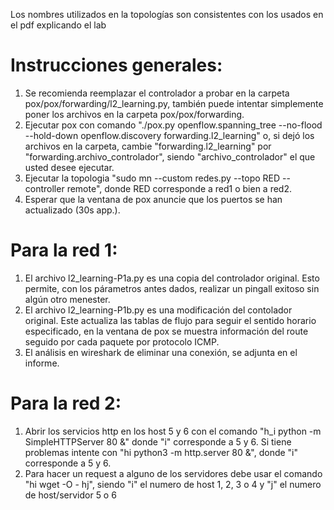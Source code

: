 Los nombres utilizados en la topologías son consistentes con los usados en el pdf explicando el lab
# Instrucciones generales:

  1. Se recomienda reemplazar el controlador a probar en la carpeta pox/pox/forwarding/l2_learning.py, también puede intentar simplemente poner los archivos en la carpeta pox/pox/forwarding.
  2. Ejecutar pox con comando "./pox.py openflow.spanning_tree --no-flood --hold-down openflow.discovery forwarding.l2_learning" o, si dejó los archivos en la carpeta, cambie "forwarding.l2_learning" por "forwarding.archivo_controlador", siendo "archivo_controlador" el que usted desee ejecutar.
  3. Ejecutar la topologia    "sudo mn --custom redes.py --topo RED --controller remote", donde RED corresponde a red1 o bien a red2.
  4. Esperar que la ventana de pox anuncie que los puertos se han actualizado (30s app.).

# Para la red 1:

  1. El archivo l2_learning-P1a.py es una copia del controlador original. Esto permite, con los párametros antes dados, realizar un pingall exitoso sin algún otro menester.
  2. El archivo l2_learning-P1b.py es una modificación del contolador original. Este actualiza las tablas de flujo para seguir el sentido horario especificado, en la ventana de pox se muestra información del route seguido por cada paquete por protocolo ICMP.
  3. El análisis en wireshark de eliminar una conexión, se adjunta en el informe.

# Para la red 2:

  1. Abrir los servicios http en los host 5 y 6 con el comando "h_i python -m SimpleHTTPServer 80 &" donde "i" corresponde a 5 y 6. Si tiene problemas intente con "hi python3 -m http.server 80 &", donde "i" corresponde a 5 y 6.
  2. Para hacer un request a alguno de los servidores debe usar el comando "hi wget -O - hj", siendo "i" el numero de host 1, 2, 3 o 4 y "j" el numero de host/servidor 5 o 6


